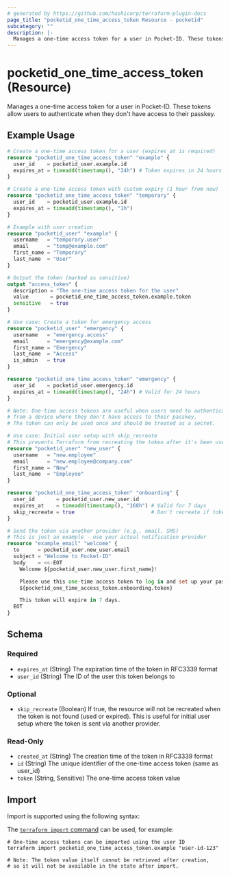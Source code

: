 ```yaml
---
# generated by https://github.com/hashicorp/terraform-plugin-docs
page_title: "pocketid_one_time_access_token Resource - pocketid"
subcategory: ""
description: |-
  Manages a one-time access token for a user in Pocket-ID. These tokens allow users to authenticate when they don't have access to their passkey.
---
```


# pocketid_one_time_access_token (Resource)

Manages a one-time access token for a user in Pocket-ID. These tokens allow users to authenticate when they don't have access to their passkey.

## Example Usage

```terraform
# Create a one-time access token for a user (expires_at is required)
resource "pocketid_one_time_access_token" "example" {
  user_id    = pocketid_user.example.id
  expires_at = timeadd(timestamp(), "24h") # Token expires in 24 hours
}

# Create a one-time access token with custom expiry (1 hour from now)
resource "pocketid_one_time_access_token" "temporary" {
  user_id    = pocketid_user.example.id
  expires_at = timeadd(timestamp(), "1h")
}

# Example with user creation
resource "pocketid_user" "example" {
  username   = "temporary.user"
  email      = "temp@example.com"
  first_name = "Temporary"
  last_name  = "User"
}

# Output the token (marked as sensitive)
output "access_token" {
  description = "The one-time access token for the user"
  value       = pocketid_one_time_access_token.example.token
  sensitive   = true
}

# Use case: Create a token for emergency access
resource "pocketid_user" "emergency" {
  username   = "emergency.access"
  email      = "emergency@example.com"
  first_name = "Emergency"
  last_name  = "Access"
  is_admin   = true
}

resource "pocketid_one_time_access_token" "emergency" {
  user_id    = pocketid_user.emergency.id
  expires_at = timeadd(timestamp(), "24h") # Valid for 24 hours
}

# Note: One-time access tokens are useful when users need to authenticate
# from a device where they don't have access to their passkey.
# The token can only be used once and should be treated as a secret.

# Use case: Initial user setup with skip_recreate
# This prevents Terraform from recreating the token after it's been used
resource "pocketid_user" "new_user" {
  username   = "new.employee"
  email      = "new.employee@company.com"
  first_name = "New"
  last_name  = "Employee"
}

resource "pocketid_one_time_access_token" "onboarding" {
  user_id       = pocketid_user.new_user.id
  expires_at    = timeadd(timestamp(), "168h") # Valid for 7 days
  skip_recreate = true                         # Don't recreate if token is used
}

# Send the token via another provider (e.g., email, SMS)
# This is just an example - use your actual notification provider
resource "example_email" "welcome" {
  to      = pocketid_user.new_user.email
  subject = "Welcome to Pocket-ID"
  body    = <<-EOT
    Welcome ${pocketid_user.new_user.first_name}!

    Please use this one-time access token to log in and set up your passkey:
    ${pocketid_one_time_access_token.onboarding.token}

    This token will expire in 7 days.
  EOT
}
```

<!-- schema generated by tfplugindocs -->
## Schema

### Required

- `expires_at` (String) The expiration time of the token in RFC3339 format
- `user_id` (String) The ID of the user this token belongs to

### Optional

- `skip_recreate` (Boolean) If true, the resource will not be recreated when the token is not found (used or expired). This is useful for initial user setup where the token is sent via another provider.

### Read-Only

- `created_at` (String) The creation time of the token in RFC3339 format
- `id` (String) The unique identifier of the one-time access token (same as user_id)
- `token` (String, Sensitive) The one-time access token value

## Import

Import is supported using the following syntax:

The [`terraform import` command](https://developer.hashicorp.com/terraform/cli/commands/import) can be used, for example:

```shell
# One-time access tokens can be imported using the user ID
terraform import pocketid_one_time_access_token.example "user-id-123"

# Note: The token value itself cannot be retrieved after creation,
# so it will not be available in the state after import.
```
